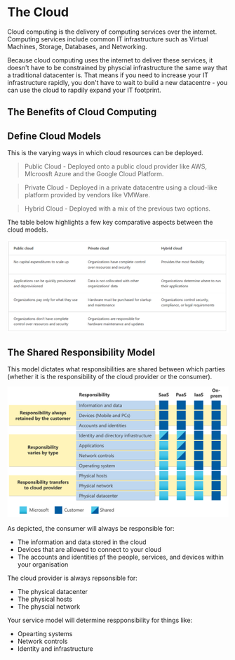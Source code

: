 # The Cloud

Cloud computing is the delivery of computing services over the internet. Computing services include common IT infrastructure such as Virtual Machines, Storage, Databases, and Networking.

Because cloud computing uses the internet to deliver these services, it doesn't have to be constrained by physcial infrastructure the same way that a traditional datacenter is. That means if you need to increase your IT infrastructure rapidly, you don't have to wait to build a new datacentre - you can use the cloud to rapdily expand your IT footprint.

## The Benefits of Cloud Computing


## Define Cloud Models

This is the varying ways in which cloud resources can be deployed.

>Public Cloud - Deployed onto a public cloud provider like AWS, MIcroosft Azure and the Google Cloud Platform.

>Private Cloud - Deployed in a private datacentre using a cloud-like platform provided by vendors like VMWare.

>Hybrid Cloud - Deployed with a mix of the previous two options.

The table below highlights a few key comparative aspects between the cloud models.

![Git Commit](../images/cloud-models-table.png)

## The Shared Responsibility Model

This model dictates what responsibilities are shared between which parties (whether it is the responsibility of the cloud provider or the consumer).

![Git Commit](../images/shared-responsibility.svg)

As depicted, the consumer will always be responsible for:
- The information and data stored in the cloud
- Devices that are allowed to connect to your cloud
- The accounts and identities pf the people, services, and devices within your organisation

The cloud provider is always repsonsible for:
- The physical datacenter
- The physical hosts
- The physcial network

Your service model will determine respponsibility for things like:
- Opearting systems
- Network controls
- Identity and infrastructure